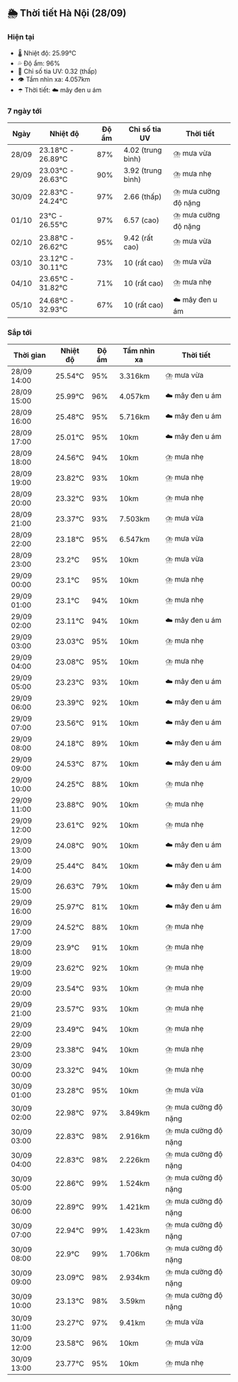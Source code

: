 ## 🌦️ Thời tiết Hà Nội (28/09)

### Hiện tại

- 🌡️ Nhiệt độ: 25.99℃
- 💦 Độ ẩm: 96%
- 🌟 Chỉ số tia UV: 0.32 (thấp)
- 👁️ Tầm nhìn xa: 4.057km
- ☂️ Thời tiết: ☁️ mây đen u ám

### 7 ngày tới

| Ngày | Nhiệt độ | Độ ẩm | Chỉ số tia UV | Thời tiết |
| --- | --- | --- | --- | --- |
| 28/09 | 23.18℃ - 26.89℃ | 87% | 4.02 (trung bình) | ⛈️ mưa vừa |
| 29/09 | 23.03℃ - 26.63℃ | 90% | 3.92 (trung bình) | ⛈️ mưa nhẹ |
| 30/09 | 22.83℃ - 24.24℃ | 97% | 2.66 (thấp) | ⛈️ mưa cường độ nặng |
| 01/10 | 23℃ - 26.55℃ | 97% | 6.57 (cao) | ⛈️ mưa cường độ nặng |
| 02/10 | 23.88℃ - 26.62℃ | 95% | 9.42 (rất cao) | ⛈️ mưa vừa |
| 03/10 | 23.12℃ - 30.11℃ | 73% | 10 (rất cao) | ⛈️ mưa vừa |
| 04/10 | 23.65℃ - 31.82℃ | 71% | 10 (rất cao) | ⛈️ mưa nhẹ |
| 05/10 | 24.68℃ - 32.93℃ | 67% | 10 (rất cao) | ☁️ mây đen u ám |

### Sắp tới

| Thời gian | Nhiệt độ | Độ ẩm | Tầm nhìn xa | Thời tiết |
| --- | --- | --- | --- | --- |
| 28/09 14:00 | 25.54℃ | 95% | 3.316km | ⛈️ mưa vừa |
| 28/09 15:00 | 25.99℃ | 96% | 4.057km | ☁️ mây đen u ám |
| 28/09 16:00 | 25.48℃ | 95% | 5.716km | ☁️ mây đen u ám |
| 28/09 17:00 | 25.01℃ | 95% | 10km | ☁️ mây đen u ám |
| 28/09 18:00 | 24.56℃ | 94% | 10km | ⛈️ mưa nhẹ |
| 28/09 19:00 | 23.82℃ | 93% | 10km | ⛈️ mưa nhẹ |
| 28/09 20:00 | 23.32℃ | 93% | 10km | ⛈️ mưa nhẹ |
| 28/09 21:00 | 23.37℃ | 93% | 7.503km | ⛈️ mưa vừa |
| 28/09 22:00 | 23.18℃ | 95% | 6.547km | ⛈️ mưa vừa |
| 28/09 23:00 | 23.2℃ | 95% | 10km | ⛈️ mưa vừa |
| 29/09 00:00 | 23.1℃ | 95% | 10km | ⛈️ mưa nhẹ |
| 29/09 01:00 | 23.1℃ | 94% | 10km | ⛈️ mưa nhẹ |
| 29/09 02:00 | 23.11℃ | 94% | 10km | ☁️ mây đen u ám |
| 29/09 03:00 | 23.03℃ | 95% | 10km | ⛈️ mưa nhẹ |
| 29/09 04:00 | 23.08℃ | 95% | 10km | ⛈️ mưa nhẹ |
| 29/09 05:00 | 23.23℃ | 93% | 10km | ☁️ mây đen u ám |
| 29/09 06:00 | 23.39℃ | 92% | 10km | ☁️ mây đen u ám |
| 29/09 07:00 | 23.56℃ | 91% | 10km | ☁️ mây đen u ám |
| 29/09 08:00 | 24.18℃ | 89% | 10km | ☁️ mây đen u ám |
| 29/09 09:00 | 24.53℃ | 87% | 10km | ☁️ mây đen u ám |
| 29/09 10:00 | 24.25℃ | 88% | 10km | ⛈️ mưa nhẹ |
| 29/09 11:00 | 23.88℃ | 90% | 10km | ⛈️ mưa nhẹ |
| 29/09 12:00 | 23.61℃ | 92% | 10km | ⛈️ mưa nhẹ |
| 29/09 13:00 | 24.08℃ | 90% | 10km | ☁️ mây đen u ám |
| 29/09 14:00 | 25.44℃ | 84% | 10km | ☁️ mây đen u ám |
| 29/09 15:00 | 26.63℃ | 79% | 10km | ☁️ mây đen u ám |
| 29/09 16:00 | 25.97℃ | 81% | 10km | ☁️ mây đen u ám |
| 29/09 17:00 | 24.52℃ | 88% | 10km | ⛈️ mưa nhẹ |
| 29/09 18:00 | 23.9℃ | 91% | 10km | ⛈️ mưa nhẹ |
| 29/09 19:00 | 23.62℃ | 92% | 10km | ⛈️ mưa nhẹ |
| 29/09 20:00 | 23.54℃ | 93% | 10km | ⛈️ mưa nhẹ |
| 29/09 21:00 | 23.57℃ | 93% | 10km | ⛈️ mưa nhẹ |
| 29/09 22:00 | 23.49℃ | 94% | 10km | ⛈️ mưa nhẹ |
| 29/09 23:00 | 23.38℃ | 94% | 10km | ⛈️ mưa nhẹ |
| 30/09 00:00 | 23.32℃ | 94% | 10km | ⛈️ mưa nhẹ |
| 30/09 01:00 | 23.28℃ | 95% | 10km | ⛈️ mưa vừa |
| 30/09 02:00 | 22.98℃ | 97% | 3.849km | ⛈️ mưa cường độ nặng |
| 30/09 03:00 | 22.83℃ | 98% | 2.916km | ⛈️ mưa cường độ nặng |
| 30/09 04:00 | 22.83℃ | 98% | 2.226km | ⛈️ mưa cường độ nặng |
| 30/09 05:00 | 22.86℃ | 99% | 1.524km | ⛈️ mưa cường độ nặng |
| 30/09 06:00 | 22.89℃ | 99% | 1.421km | ⛈️ mưa cường độ nặng |
| 30/09 07:00 | 22.94℃ | 99% | 1.423km | ⛈️ mưa cường độ nặng |
| 30/09 08:00 | 22.9℃ | 99% | 1.706km | ⛈️ mưa cường độ nặng |
| 30/09 09:00 | 23.09℃ | 98% | 2.934km | ⛈️ mưa cường độ nặng |
| 30/09 10:00 | 23.13℃ | 98% | 3.59km | ⛈️ mưa cường độ nặng |
| 30/09 11:00 | 23.27℃ | 97% | 9.41km | ⛈️ mưa vừa |
| 30/09 12:00 | 23.58℃ | 96% | 10km | ⛈️ mưa vừa |
| 30/09 13:00 | 23.77℃ | 95% | 10km | ⛈️ mưa nhẹ |
